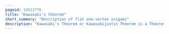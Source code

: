 ```yaml
---
pageid: 14511776
title: "Kawasaki's theorem"
short_summary: "Description of flat one-vertex origami"
description: "Kawasaki's Theorem or Kawasakijustin Theorem is a Theorem in the Mathematics of Paper Folding that describes Crease Patterns with a single Vertex which may be folded to form a flat Figure. It states that the Pattern is flat-foldable if and only if alternating adding and subtracting the Angles of consecutive Folds around the Vertex gives an alternating Sum of Zero. Crease patterns with more than one Vertex do not obey such a simple Criterion and are np-hard to fold."
---
```

